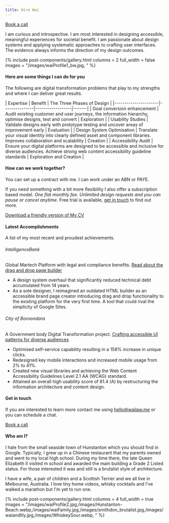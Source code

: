 ```yaml
---
title: Hire Wai
---
```

<a class="cta button--fill" href="https://calendly.com/designwithwai/30min">Book a call</a>

I am curious and introspective. I am most interested in designing accessible, meaningful experiences for societal benefit. I am passionate about design systems and applying systematic approaches to crafting user interfaces. The evidence always informs the direction of my design outcomes.

{% include post-components/gallery.html
	columns = 2
	full_width = false
	images = "/images/waiProfile1_bw.jpg,
	"
%}

#### Here are some things I can do for you
The following are digital transformation problems that play to my strengths and where I can deliver great results.

| Expertise                 | Benefit        | The Three Phases of Design	 |
|----------------------|---------------|------------------|-------|
| Goal conversion enhancement   | Audit existing customer and user journeys, the information hierarchy, optimise designs, test and convert | Exploration              |
| Usability Studies   | Validate designs early with prototype testing and uncover areas of improvement early | Evaluation              |
| Design System Optimisation | Translate your visual identity into clearly defined asset and component libraries. Improves collaboration and scalability | Creation              |
| Accessibility Audit | Ensure your digital platforms are designed to be accessible and inclusive for diverse audiences. Achieve strong web content accessibility guideline standards | Exploration and Creation              |

[^1]: Beautiful modern, minimal theme design.
[^2]: Powerful features to show off your work.
[^3]: Maintained and supported by the theme developer.

#### How can we work together?
You can set up a contract with me. I can work under an ABN or PAYE.

If you need something with a bit more flexibility I also offer a subscription based model. *One flat monthly fee. Unlimited design requests and you can pause or cancel anytime*. Free trial is available, <a href="mailto:hello@wailaw.me">get in touch</a> to find out more.

<a href="https://wailaw.me/Contractor_cv_wailaw_UXDesigner.docx.pdf">Download a friendly version of My CV</a>

#### Latest Accomplishments
A list of my most recent and proudest achievements.

###### IntelligenceBank
Global Martech Platform with legal and compliance benefits.
<a class="project__link button--text --right" href="/project/drag-drop-page-builder/">Read about the drag and drop page builder</a>
* A design system overhaul that significantly reduced technical debt accumulated from 14 years.
* As a sole designer, I reimagined an outdated HTML builder as an accessible brand page creator introducing drag and drop functionality to the existing platform for the very first time. A tool that could rival the simplicity of Google Sites.

###### City of Boroondara
A Government body Digital Transformation project.
<a class="project__link button--text --right" href="/project/designing-quality-assurance/">Crafting accessible UI patterns for diverse audiences</a>
* Optimised self-service capability resulting in a 158% increase in unique clicks.
* Redesigned key mobile interactions and increased mobile usage from 2% to 41%.
* Created new visual libraries and achieving the Web Content Accessibility Guidelines Level 2.1 AA (WCAG) standard.
* Attained an overall high usability score of 81.4 (A) by restructuring the information architecture and content design.

#### Get in touch
If you are interested to learn more contact me using <a href="mailto:hello@wailaw.me">hello@wailaw.me</a> or you can schedule a chat.

<a class="cta button--fill" href="https://calendly.com/designwithwai/30min">Book a call</a>

#### Who am I?
I hale from the small seaside town of Hunstanton which you should find in Google. Typically, I grew up in a Chinese restaurant that my parents owned and went to my local high school. During my time there, the late Queen Elizabeth II visited m school and awarded the main building a Grade 2 Listed status. For those interested it was and still is a brutalist style of architecture.

I have a wife, a pair of children and a Scottish Terrier and we all live in Melbourne, Australia. I love tiny home videos, whisky cocktails and I've walked a marathon but I'm yet to run one.

{% include post-components/gallery.html
	columns = 4
	full_width = true
	images = "/images/waiProfile2.jpg,/images/Hunstanton-Beach.webp,/images/waiFamily.jpg,/images/smithdon_brutalist.jpg,/images/waiandlily.jpg,/images/WhiskeySour.webp,
	"
%}
